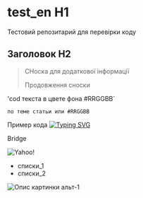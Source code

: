 # test_en H1

Тестовий репозитарий для перевірки коду

## Заголовок H2

> СНоска для додаткової інформації
>
> Продовження сноски

'cod текста в цвете фона #RRGGBB`

`по теме статьи или #RRGGBB`

Пример кода
[![Typing SVG](https://readme-typing-svg.herokuapp.com?color=%2336BCF7&lines=Computer+science+student)](https://git.io/typing-svg)


Bridge 

![Yahoo!](https://img.shields.io/badge/Yahoo!-6001D2?style=for-the-badge&logo=Yahoo!&logoColor=yellow)

* списки_1
* списки_2

![Опис картинки альт-1](https://e7.pngegg.com/pngimages/410/94/png-clipart-creativity-idea-marketing-design-thinking-learning-communicating-for-life-christian-stewardship-in-co-service-innovation.png)
